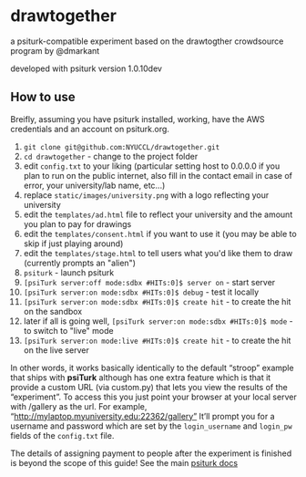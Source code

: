 drawtogether
============

a psiturk-compatible experiment based on the drawtogther crowdsource program by @dmarkant

developed with psiturk version 1.0.10dev

How to use
----------

Breifly, assuming you have psiturk installed, working, have the AWS credentials and an
account on psiturk.org.

1. `git clone git@github.com:NYUCCL/drawtogether.git`  
1. `cd drawtogether` - change to the project folder  
1. edit `config.txt` to your liking (particular setting host to 0.0.0.0 if you plan to run on the public internet, also fill in the contact email in case of error, your university/lab name, etc...) 
1. replace `static/images/university.png` with a logo reflecting your university
1. edit the `templates/ad.html` file to reflect your university and the amount you plan to pay for drawings  
1. edit the `templates/consent.html` if you want to use it (you may be able to skip if just playing around)  
1. edit the `templates/stage.html` to tell users what you'd like them to draw (currently prompts an "alien")  
1. `psiturk` - launch psiturk  
1. `[psiTurk server:off mode:sdbx #HITs:0]$ server on` - start server  
1. `[psiTurk server:on mode:sdbx #HITs:0]$ debug` - test it locally  
1. `[psiTurk server:on mode:sdbx #HITs:0]$ create hit` - to create the hit on the sandbox  
1. later if all is going well, `[psiTurk server:on mode:sdbx #HITs:0]$ mode` - to switch to "live" mode  
1. `[psiTurk server:on mode:live #HITs:0]$ create hit` - to create the hit on the live server  


In other words, it works basically identically to the default “stroop” example that ships with **psiTurk** although has one extra feature which is that it provide a custom URL (via custom.py) that lets you view
the results of the “experiment”.  To access this you just point your browser at your local
server with /gallery as the url.  For example, “http://mylaptop.myuniversity.edu:22362/gallery”
It’ll prompt you for a username and password which are set by the `login_username` and
`login_pw` fields of the `config.txt` file.

The details of assigning payment to people after the experiment is finished is beyond the scope of this guide!  See the main [psiturk docs](http://psiturk.readthedocs.org/en/latest/)
